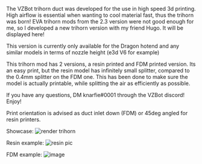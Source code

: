 The VZBot trihorn duct was developed for the use in high speed 3d printing. High airflow is essential when wanting to cool material fast, thus the trihorn was born! EVA trihorn mods from the 2.3 version were not good enough for me, so I developed a new trihorn version with my friend Hugo. It will be displayed here! 

This version is currently only available for the Dragon hotend and any similar models in terms of nozzle height (e3d V6 for example)

This trihorn mod has 2 versions, a resin printed and FDM printed version. Its an easy print, but the resin model has infinitely small splitter, compared to the 0.4mm splitter on the FDM one. This has been done to make sure the model is actually printable, while splitting the air as efficiently as possible. 

If you have any questions, DM knarfie#0001 through the VZBot discord! Enjoy!

Print orientation is advised as duct inlet down (FDM) or 45deg angled for resin printers. 

Showcase:
![render trihorn](https://user-images.githubusercontent.com/93599544/148403510-6fdbb9b6-e68e-403a-9619-65e76ac4966f.JPG)

Resin example:
![resin pic](https://user-images.githubusercontent.com/93599544/148403534-54af4634-881a-4520-a41a-e459fe79edff.jpg)

FDM example:
![image](https://user-images.githubusercontent.com/93599544/148403671-b7d53694-4eeb-4afb-a104-652e221fe6bf.png)

